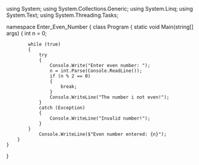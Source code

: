 using System;
using System.Collections.Generic;
using System.Linq;
using System.Text;
using System.Threading.Tasks;

namespace Enter_Even_Number
{
    class Program
    {
        static void Main(string[] args)
        {
            int n = 0;
            
            while (true)
            {
                try
                {
                    Console.Write("Enter even number: ");
                    n = int.Parse(Console.ReadLine());
                    if (n % 2 == 0)
                    {                        
                        break;
                    }
                    Console.WriteLine("The number i not even!");
                }
                catch (Exception)
                {
                    Console.WriteLine("Invalid number!");                    
                }
            }
                Console.WriteLine($"Even number entered: {n}");
        }
    }
}
